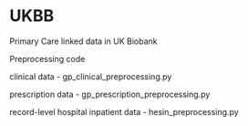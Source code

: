 # UKBB

Primary Care linked data in UK Biobank

Preprocessing code

clinical data - gp_clinical_preprocessing.py

prescription data - gp_prescription_preprocessing.py

record-level hospital inpatient data - hesin_preprocessing.py
